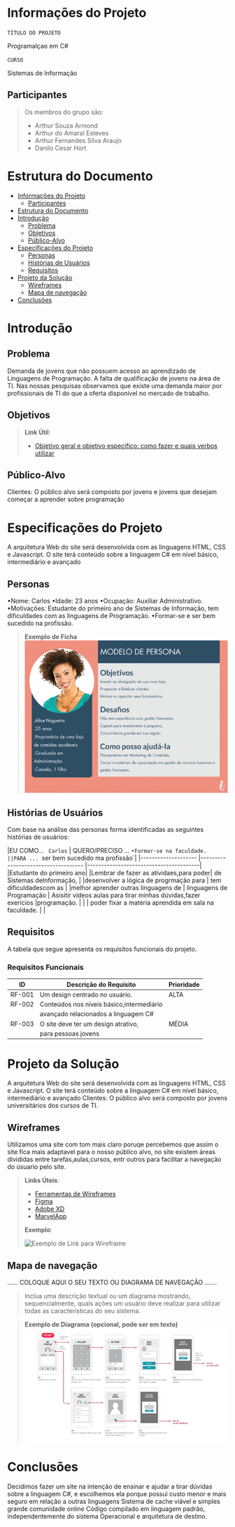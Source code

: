 # Informações do Projeto
`TÍTULO DO PROJETO`  

Programalçao em C#

`CURSO` 

Sistemas de Informação

## Participantes

> Os membros do grupo são: 
> - Arthur Souza Armond
> - Arthur do Amaral Esteves
> - Arthur Fernandes Silva Araujo
> - Danilo Cesar Hort

# Estrutura do Documento

- [Informações do Projeto](#informações-do-projeto)
  - [Participantes](#participantes)
- [Estrutura do Documento](#estrutura-do-documento)
- [Introdução](#introdução)
  - [Problema](#problema)
  - [Objetivos](#objetivos)
  - [Público-Alvo](#público-alvo)
- [Especificações do Projeto](#especificações-do-projeto)
  - [Personas](#personas)
  - [Histórias de Usuários](#histórias-de-usuários)
  - [Requisitos](#requisitos)
- [Projeto da Solução](#projeto-da-solução)
  - [Wireframes](#wireframes)
  - [Mapa de navegação](#mapa-de-navegação)
- [Conclusões](#avaliação-da-aplicação)
  
# Introdução

## Problema

Demanda de jovens que não possuem acesso ao
aprendizado de Linguagens de Programação.
A falta de qualificação de jovens na área de TI.
Nas nossas pesquisas observamos que existe uma
demanda maior por profissionais de TI do que a oferta
disponível no mercado de trabalho.
## Objetivos


> 
> **Link Útil**:
> - [Objetivo geral e objetivo específico: como fazer e quais verbos utilizar](https://blog.mettzer.com/diferenca-entre-objetivo-geral-e-objetivo-especifico/)

## Público-Alvo


Clientes: O público alvo será composto por jovens e jovens que desejam começar a aprender sobre programação 
 
# Especificações do Projeto

A arquitetura Web do site será desenvolvida com as
linguagens HTML, CSS e Javascript.
O site terá conteúdo sobre a linguagem C# em nível
básico, intermediário e avançado

## Personas

•Nome: Carlos
•Idade: 23 anos
•Ocupação: Auxiliar Administrativo.
•Motivações: Estudante do primeiro ano de Sistemas de
Informação, tem dificuldades com as linguagens de
Programação.
•Formar-se e ser bem sucedido na profissão.
> **Exemplo de Ficha**
> ![Exemplo de Persona](images/persona.png)
 

## Histórias de Usuários

Com base na análise das personas forma identificadas as seguintes histórias de usuários:

|EU COMO... ` Carlos`     | QUERO/PRECISO ... `•Formar-se na faculdade.                     ||PARA ... `ser bem sucedido ma profissão`|
|--------------------     |------------------------------------                              |----------------------------------------|
|Estudante do primeiro ano|                                                                  |Lembrar de fazer as atividaes,para poder|
de Sistemas deInformação, |                                                                  |desenvolver a lógica de progrmação para |
tem dificuldadescom as    |                                                                  |melhor aprender outras linguagens de    |
linguagens de Programação | Asisitir videos aulas para tirar minhas dúvidas,fazer exerícios  |programação.                            |
|                         | poder fixar a matéria aprendida em sala na faculdade.            |                                        |

## Requisitos

A tabela que segue apresenta os requisitos funcionais do projeto. 

### Requisitos Funcionais

|ID    | Descrição do Requisito  | Prioridade |
|------|-----------------------------------------|----|
|RF-001| Um design centrado no usuário.          | ALTA | 
|RF-002|Conteúdos nos níveis básico,intermediário|
       |avançado relacionados a linguagem C#|    | ALTA |
|RF-003| O site deve ter um design atrativo,     | MÉDIA |
       | para pessoas jovens                     |


# Projeto da Solução

A arquitetura Web do site será desenvolvida com as
linguagens HTML, CSS e Javascript.
O site terá conteúdo sobre a linguagem C# em nível
básico, intermediário e avançado
Clientes: O público alvo será composto por jovens
universitários dos cursos de TI.

## Wireframes
Utilizamos uma site com tom mais claro poruqe percebemos que assim o site fica mais adaptavel para o nosso público alvo,
no site existem áreas dívididas entre tarefas,aulas,cursos, entr outros para facilitar a navegação do úsuario pelo site. 

> 
> **Links Úteis**:
> - [Ferramentas de Wireframes](https://rockcontent.com/blog/wireframes/)
> - [Figma](https://www.figma.com/)
> - [Adobe XD](https://www.adobe.com/br/products/xd.html#scroll)
> - [MarvelApp](https://marvelapp.com/developers/documentation/tutorials/)
> 
> **Exemplo**:
> 
> ![Exemplo de Link para Wireframe](images/wireframa.png)


## Mapa de navegação

......  COLOQUE AQUI O SEU TEXTO OU DIAGRAMA DE NAVEGAÇÃO .......

> Inclua uma descrição textual ou um diagrama mostrando, sequencialmente, quais ações
> um usuário deve realizar para utilizar todas as características do seu sistema. 


> **Exemplo de Diagrama (opcional, pode ser em texto)**
> ![Exemplo de Diagrama de Navegação](images/userflow.jpg)

# Conclusões

Decidimos fazer um site na intenção de ensinar e ajudar a tirar dúvidas sobre a linguagem C#, e escolhemos ela porque possui custo menor e mais seguro em relação a outras linguagens Sistema de cache viável e simples grande comunidade online Código compilado em linguagem padrão, independentemente do sistema Operacional e arquitetura de destino.


